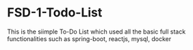 # FSD-1-Todo-List
This is the siimple To-Do List which used all the basic full stack functionalities such as spring-boot, reactjs, mysql, docker
